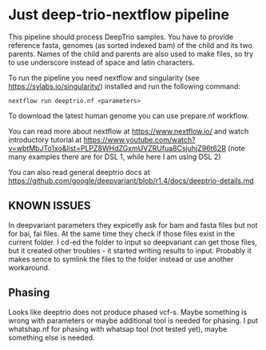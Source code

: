 Just deep-trio-nextflow pipeline
=================================
This pipeline should process DeepTrio samples. You have to provide reference fasta, genomes (as sorted indexed bam) of the child and its two parents.
Names of the child and parents are also used to make files, so try to use underscore instead of space and latin characters.

To run the pipeline you need nextflow and singularity (see https://sylabs.io/singularity/) installed and run the following command:
```
nextflow run deeptrio.nf <parameters>
```
To download the latest human genome you can use prepare.nf workflow.

You can read more about nextflow at https://www.nextflow.io/ and watch introductory tutorial at https://www.youtube.com/watch?v=wbtMbJTo1xo&list=PLPZ8WHdZGxmUVZRUfua8CsjuhjZ96t62R (note many examples there are for DSL 1, while here I am using DSL 2)

You can also read general deeptrio docs at
https://github.com/google/deepvariant/blob/r1.4/docs/deeptrio-details.md 


KNOWN ISSUES
------------

In deepvariant parameters they expicetly ask for bam and fasta files but not for bai, fai files. At the same time they check if those files exist in the current folder. I cd-ed the folder to input so deepvariant can get those files, but it created other troubles - it started writing results to input. Probably it makes sence to symlink the files to the folder instead or use another workaround.

Phasing
-------

Looks like deeptrio does not produce phased vcf-s. Maybe something is wrong with parameters or maybe additional tool is needed for phasing.
I put whatshap.nf for phasing with whatsap tool (not tested yet), maybe something else is needed.